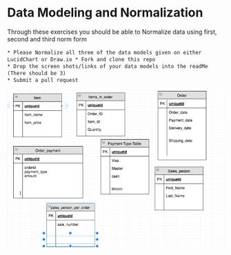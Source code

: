 # Data Modeling and Normalization

Through these exercises you should be able to Normalize data using first, second and third norm form


```
* Please Normalize all three of the data models given on either LucidChart or Draw.io * Fork and clone this repo
* Drop the screen shots/links of your data models into the readMe  (There should be 3)
* Submit a pull request
```
![alt tag](ScreenShot1.png)
